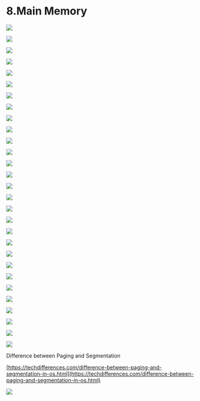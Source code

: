 # 8.Main Memory

![](../.gitbook/assets/image%20%2873%29.png)

![](../.gitbook/assets/image%20%28107%29.png)

![](../.gitbook/assets/image%20%2859%29.png)

![](../.gitbook/assets/image%20%28113%29.png)

![](../.gitbook/assets/image%20%2886%29.png)

![](../.gitbook/assets/image%20%2842%29.png)

![](../.gitbook/assets/image%20%2884%29.png)

![](../.gitbook/assets/image%20%2829%29.png)

![](../.gitbook/assets/image%20%2894%29.png)

![](../.gitbook/assets/image%20%2857%29.png)

![](../.gitbook/assets/image%20%2835%29.png)

![](../.gitbook/assets/image%20%28111%29.png)

![](../.gitbook/assets/image%20%2833%29.png)

![](../.gitbook/assets/image%20%2896%29.png)

![](../.gitbook/assets/image%20%28136%29.png)

![](../.gitbook/assets/image%20%28106%29.png)

![](../.gitbook/assets/image%20%2879%29.png)

![](../.gitbook/assets/image%20%2810%29.png)

![](../.gitbook/assets/image%20%28121%29.png)

![](../.gitbook/assets/image%20%2839%29.png)

![](../.gitbook/assets/image%20%2898%29.png)

![](../.gitbook/assets/image%20%2825%29.png)

![](../.gitbook/assets/image%20%285%29.png)

![](../.gitbook/assets/image%20%2891%29.png)



![](../.gitbook/assets/image%20%2830%29.png)

![](../.gitbook/assets/image%20%28102%29.png)

![](../.gitbook/assets/image%20%28119%29.png)



![](../.gitbook/assets/image%20%2817%29.png)



![](../.gitbook/assets/image%20%28101%29.png)



Difference between Paging and Segmentation 

[https://techdifferences.com/difference-between-paging-and-segmentation-in-os.html](https://techdifferences.com/difference-between-paging-and-segmentation-in-os.html)

![](../.gitbook/assets/image%20%2866%29.png)















